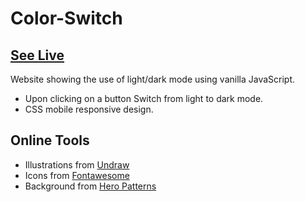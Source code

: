 # Color-Switch

## [See Live](https://juanitafadul.github.io/color-switch/)

Website showing the use of light/dark mode using vanilla JavaScript.
  + Upon clicking on a button Switch from light to dark mode.
  + CSS mobile responsive design.
 
## Online Tools 
+ Illustrations from [Undraw](https://undraw.co/illustrations)
+ Icons from [Fontawesome](https://fontawesome.com/)
+ Background from [Hero Patterns](https://www.heropatterns.com)







